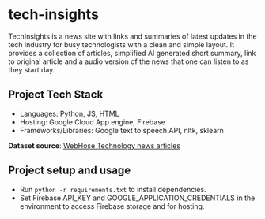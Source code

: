 # tech-insights

TechInsights is a news site with links and summaries of latest updates in the tech industry for
busy technologists with a clean and simple layout. It provides a collection of articles,
simplified AI generated short summary, link to original article and a audio version of the news that one can listen to as they start day. 

## Project Tech Stack

* Languages: Python, JS, HTML
* Hosting: Google Cloud App engine, Firebase
* Frameworks/Libraries: Google text to speech API, nltk, sklearn
 
**Dataset source**: [WebHose Technology news articles](https://webhose.io/free-datasets/technology-news-articles/)

## Project setup and usage

* Run `python -r requirements.txt` to install dependencies.
* Set Firebase API_KEY and GOOGLE_APPLICATION_CREDENTIALS in the environment to access Firebase
 storage and for hosting. 
 
